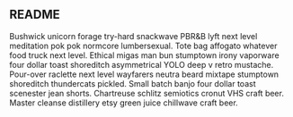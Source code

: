 ## README

Bushwick unicorn forage try-hard snackwave PBR&B lyft next level meditation pok pok normcore lumbersexual. Tote bag affogato whatever food truck next level. Ethical migas man bun stumptown irony vaporware four dollar toast shoreditch asymmetrical YOLO deep v retro mustache. Pour-over raclette next level wayfarers neutra beard mixtape stumptown shoreditch thundercats pickled. Small batch banjo four dollar toast scenester jean shorts. Chartreuse schlitz semiotics cronut VHS craft beer. Master cleanse distillery etsy green juice chillwave craft beer.
